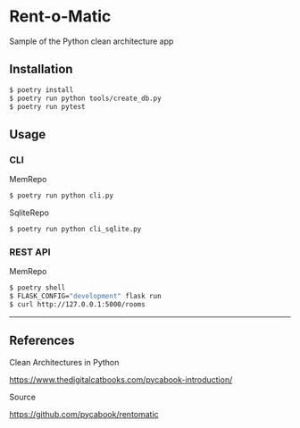 # Rent-o-Matic

Sample of the Python clean architecture app

## Installation

```sh
$ poetry install
$ poetry run python tools/create_db.py
$ poetry run pytest
```

## Usage

### CLI

MemRepo

```sh
$ poetry run python cli.py
```

SqliteRepo

```sh
$ poetry run python cli_sqlite.py
```

### REST API

MemRepo

```sh
$ poetry shell
$ FLASK_CONFIG="development" flask run
$ curl http://127.0.0.1:5000/rooms
```

---

## References

Clean Architectures in Python

https://www.thedigitalcatbooks.com/pycabook-introduction/

Source

https://github.com/pycabook/rentomatic
